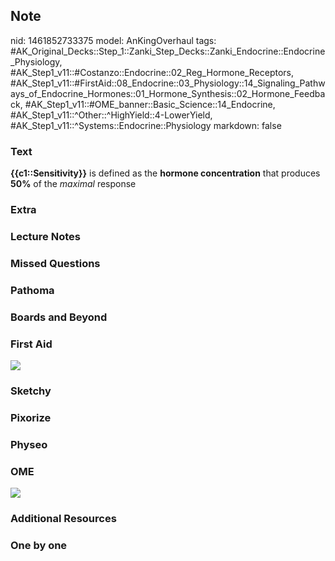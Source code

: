 ## Note
nid: 1461852733375
model: AnKingOverhaul
tags: #AK_Original_Decks::Step_1::Zanki_Step_Decks::Zanki_Endocrine::Endocrine_Physiology, #AK_Step1_v11::#Costanzo::Endocrine::02_Reg_Hormone_Receptors, #AK_Step1_v11::#FirstAid::08_Endocrine::03_Physiology::14_Signaling_Pathways_of_Endocrine_Hormones::01_Hormone_Synthesis::02_Hormone_Feedback, #AK_Step1_v11::#OME_banner::Basic_Science::14_Endocrine, #AK_Step1_v11::^Other::^HighYield::4-LowerYield, #AK_Step1_v11::^Systems::Endocrine::Physiology
markdown: false

### Text
<div>
  <b>{{c1::Sensitivity}}</b> is defined as the <b>hormone
  concentration</b> that produces <b>50%</b> of the <i>maximal</i>
  response
</div>

### Extra


### Lecture Notes


### Missed Questions


### Pathoma


### Boards and Beyond


### First Aid
<img src="tmpN7Utxb.png">

### Sketchy


### Pixorize


### Physeo


### OME
<div class="ome-widget">
  <a href=
  "https://onlinemeded.org/spa/endocrine?ref=anki"><img src="_OME_AnkiFlashcards_Topic_4.png"></a>
</div>

### Additional Resources


### One by one

